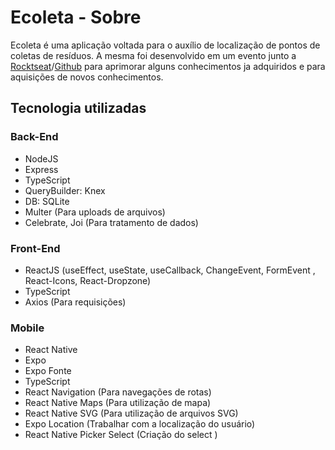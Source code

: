 # Ecoleta - Sobre

Ecoleta é uma aplicação voltada para o auxílio de localização de pontos de coletas de resíduos. A mesma foi desenvolvido em um evento junto a [Rocktseat](https://rocketseat.com.br/)/[Github](https://github.com/Rocketseat) para aprimorar alguns conhecimentos ja adquiridos e para aquisições de novos conhecimentos.

## Tecnologia utilizadas

### Back-End
- NodeJS
- Express
- TypeScript
- QueryBuilder: Knex
- DB: SQLite
- Multer (Para uploads de arquivos)
- Celebrate, Joi (Para tratamento de dados)

### Front-End
- ReactJS (useEffect, useState, useCallback, ChangeEvent, FormEvent , React-Icons, React-Dropzone)
- TypeScript
- Axios (Para requisições)

### Mobile
- React Native
- Expo
- Expo Fonte
- TypeScript
- React Navigation (Para navegações de rotas)
- React Native Maps (Para utilização de mapa)
- React Native SVG (Para utilização de arquivos SVG)
- Expo Location (Trabalhar com a localização do usuário)
- React Native Picker Select (Criação do select )


